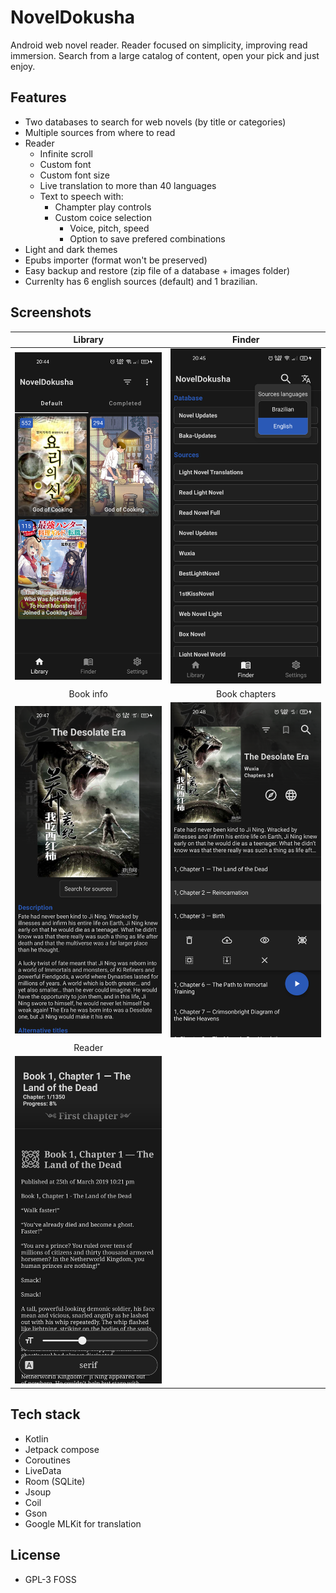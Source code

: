 # NovelDokusha
Android web novel reader. Reader focused on simplicity, improving read immersion.
Search from a large catalog of content, open your pick and just enjoy.

## Features
  - Two databases to search for web novels (by title or categories)
  - Multiple sources from where to read
  - Reader
    - Infinite scroll
    - Custom font
    - Custom font size
    - Live translation to more than 40 languages
    - Text to speech with:
      - Champter play controls
      - Custom coice selection
        - Voice, pitch, speed
        - Option to save prefered combinations
  - Light and dark themes
  - Epubs importer (format won't be preserved)
  - Easy backup and restore (zip file of a database + images folder)
  - Currenlty has 6 english sources (default) and 1 brazilian.
  
## Screenshots
 
Library | Finder
:-------------------------:|:-------------------------:
![](screenshots/library.png)  |  ![](screenshots/finder.png)
Book info | Book chapters
![](screenshots/book_info.png)  |  ![](screenshots/book_chapers.png)
Reader | 
![](screenshots/reader.png)  |   


## Tech stack
  - Kotlin
  - Jetpack compose  
  - Coroutines
  - LiveData
  - Room (SQLite)
  - Jsoup
  - Coil  
  - Gson
  - Google MLKit for translation

## License
  - GPL-3 FOSS
